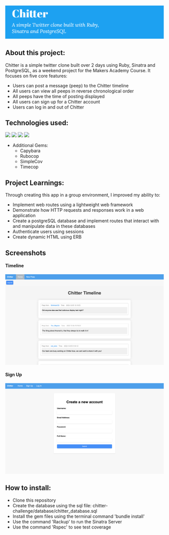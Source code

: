 ![Chitter](/public/Banner.png)

About this project:
-------

Chitter is a simple twitter clone built over 2 days using Ruby, Sinatra and PostgreSQL, as a weekend project for the Makers Academy Course. It focuses on five core features:

* Users can post a message (peep) to the Chitter timeline
* All users can view all peeps in reverse chronological order
* All peeps have the time of posting displayed
* All users can sign up for a Chitter account 
* Users can log in and out of Chitter

Technologies used:
-----
 <img height="20" src="https://img.shields.io/badge/-Ruby-CC342D?logo=Ruby&logoColor=white" /> <img height="20" src="https://img.shields.io/badge/-PostgreSQL-4169E1?logo=PostgreSQL&logoColor=white" />  <img height="20" src="https://img.shields.io/badge/-Sinatra-ffffff?logo=rubysinatra&logoColor=000000" /> <img height="20" src="https://img.shields.io/badge/-RSpec-CC342D?logo=Ruby&logoColor=white" />
 
* Additional Gems:
  * Capybara
  * Rubocop
  * SimpleCov
  * Timecop

Project Learnings:
-----

Through creating this app in a group environment, I improved my ability to:

* Implement web routes using a lightweight web framework
* Demonstrate how HTTP requests and responses work in a web application
* Create a postgreSQL database and implement routes that interact with and manipulate data in these databases
* Authenticate users using sessions
* Create dynamic HTML using ERB

Screenshots 
------


#### Timeline
![Timeline](public/timeline.png)
#### Sign Up 
![Signup](public/Sign-up.png)

How to install:
------

* Clone this repository 
* Create the database using the sql file: chitter-challenge/database/chitter_database.sql
* Install the gem files using the terminal command 'bundle install' 
* Use the command 'Rackup' to run the Sinatra Server
* Use the command 'Rspec' to see test coverage 

